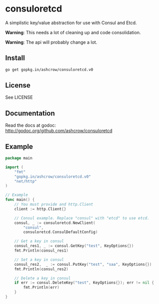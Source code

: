 # consuloretcd

A simplistic key/value abstraction for use with Consul and Etcd.

**Warning**: This needs a lot of cleaning up and code consolidation.

**Warning**: The api will probably change a lot.

## Install

```bash
go get gopkg.in/ashcrow/consuloretcd.v0
```

## License
See LICENSE

## Documentation
Read the docs at godoc: http://godoc.org/github.com/ashcrow/consuloretcd

## Example
```go
package main

import (
	"fmt"
	"gopkg.in/ashcrow/consuloretcd.v0"
	"net/http"
)

// Example
func main() {
	// You must provide and http.Client
	client := http.Client{}

    // Consul example. Replace "consul" with "etcd" to use etcd.
    consul, _ := consuloretcd.NewClient(
        "consul",
		consuloretcd.ConsulDefaultConfig)

	// Get a key in consul
	consul_res1, _ := consul.GetKey("test", KeyOptions{})
	fmt.Println(consul_res1)

	// Set a key in consul
	consul_res2,  _ := consul.PutKey("test", "saa", KeyOptions{})
	fmt.Println(consul_res2)

	// Delete a key in consul
	if err := consul.DeleteKey("test", KeyOptions{}); err != nil {
		fmt.Println(err)
	}
}
